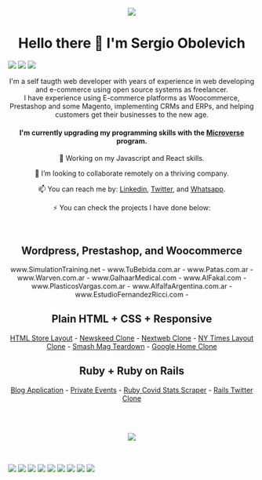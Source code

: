 <p align="center"><img src="https://raw.githubusercontent.com/chubaquelo/chubaquelo/main/LOGO-SERGIO-FullStack-Dev-Center.fw.png"></p>
<h1 align="center">Hello there 👋 I'm Sergio Obolevich</h1>


<p align="center" style="display: inline;">
      <a href="https://github.com/chubaquelo?tab=followers"><img src="https://img.shields.io/github/followers/chubaquelo?label=Follow%20me&style=social"></a>
      <a href="https://www.twitter.com/sergioObolevich"><img src="https://img.shields.io/twitter/follow/sergioObolevich?style=social"></a>
      <a href="https://www.linkedin.com/in/sergio-obolevich"><img src="https://img.shields.io/badge/LinkedIn-Contact%20Me-blue"></a>
</p>

<p align="center">I'm a self taugth web developer with years of experience in web developing and e-commerce using open source systems as freelancer.<br>
      I have experience using E-commerce platforms as Woocommerce, Prestashop and some Magento, implementing CRMs and ERPs, and helping customers get their businesses to the new age.
</p>

<h4 align="center"> I'm currently upgrading my programming skills with the <a href="https://www.microverse.org" target="_blank">Microverse</a> program.</h4>

<p align="center"> 🔭 Working on my Javascript and React skills.</p>
<p align="center">  👯 I’m looking to collaborate remotely on a thriving company.</p>
<p align="center">  📫 You can reach me by: <a href="https://www.linkedin.com/in/sergio-obolevich" target="_blank">Linkedin</a>, <a href="https://twitter.com/SergioObolevich" target="_blank">Twitter</a>, and <a href="https://wa.me/5493515055933" target="_blank">Whatsapp</a>.</p>

<p align="center">⚡ You can check the projects I have done below:</p>

<br>
<h2 align="center">Wordpress, Prestashop, and Woocommerce</h2>
      
<p align="center">
      www.SimulationTraining.net -
      www.TuBebida.com.ar -
      www.Patas.com.ar -
      www.Warven.com.ar -
      www.GalhaarMedical.com -
      www.AlFakal.com -
      www.PlasticosVargas.com.ar -
      www.AlfalfaArgentina.com.ar -
      www.EstudioFernandezRicci.com -
</p>

<h2 align="center">Plain HTML + CSS + Responsive</h2>

<p align="center">
      <a href="https://chubaquelo.github.io/HTML-Online-Store-Capstone/">HTML Store Layout</a> -
      <a href="https://chubaquelo.github.io/Bootstrap-Newsweek-Clone/">Newskeed Clone</a> -
      <a href="https://chubaquelo.github.io/The-Next-Web-Responsive-Clone/">Nextweb Clone</a> -
      <a href="https://chubaquelo.github.io/NYtimes-Clone-Project/">NY Times Layout Clone</a> -
      <a href="https://chubaquelo.github.io/Smashing-Mag-Teardown/">Smash Mag Teardown</a> -
      <a href="https://chubaquelo.github.io/google-homepage">Google Home Clone</a>
</p>

<h2 align="center">Ruby + Ruby on Rails</h2>

<p align="center">
      <a href="https://github.com/chubaquelo/Tech-Articles-Blog">Blog Application</a> -
      <a href="https://github.com/chubaquelo/Private-Events">Private Events</a> -
      <a href="https://github.com/chubaquelo/Ruby-Covid-Stats-Scraper">Ruby Covid Stats Scraper</a> -
      <a href="https://github.com/chubaquelo/Rails-Twitteeer">Rails Twitter Clone</a>
</p>
<br><br>

<p align="center"><img href="https://github.com/chubaquelo" src="https://github-readme-stats.vercel.app/api/top-langs/?username=chubaquelo&layout=compact)"></p>
<br><br>

<p align="center" style="display: inline;">
      <a href="#"><img src="https://img.shields.io/badge/html5%20-%23E34F26.svg?&style=for-the-badge&logo=html5&logoColor=white"></a>
      <a href="#"><img src="https://img.shields.io/badge/css3%20-%231572B6.svg?&style=for-the-badge&logo=css3&logoColor=white"></a>
      <a href="#"><img src="https://img.shields.io/badge/bootstrap%20-%23563D7C.svg?&style=for-the-badge&logo=bootstrap&logoColor=white"></a>
      <a href="#"><img src="https://img.shields.io/badge/ruby-%23CC342D.svg?&style=for-the-badge&logo=ruby&logoColor=white"></a>
      <a href="#"><img src="https://img.shields.io/badge/rails%20-%23CC0000.svg?&style=for-the-badge&logo=ruby-on-rails&logoColor=white"></a>
      <a href="#"><img src="https://img.shields.io/badge/react%20-%2320232a.svg?&style=for-the-badge&logo=react&logoColor=%2361DAFB"></a>
      <a href="#"><img src="https://img.shields.io/badge/redux%20-%23593d88.svg?&style=for-the-badge&logo=redux&logoColor=white"></a>
      <a href="#"><img src="https://img.shields.io/badge/mysql-%2300f.svg?&style=for-the-badge&logo=mysql&logoColor=white"></a>
      <a href="#"><img src="https://img.shields.io/badge/Amazon%20AWS-%23232F3E?logo=amazon-aws&logoColor=white&style=for-the-badge"></a>
</p>


